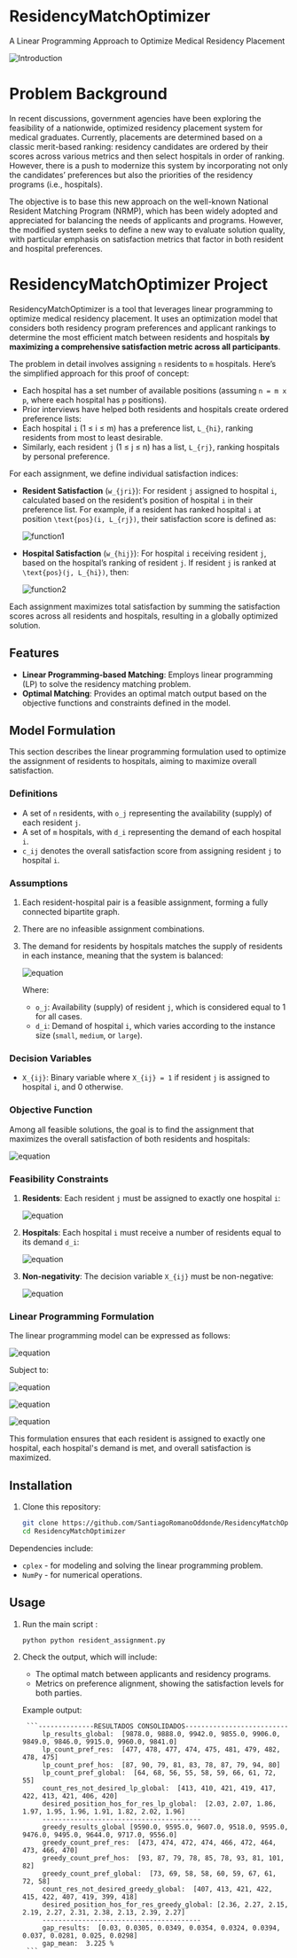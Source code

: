# ResidencyMatchOptimizer

A Linear Programming Approach to Optimize Medical Residency Placement

![Introduction](images/intro.png)


# Problem Background

In recent discussions, government agencies have been exploring the feasibility of a nationwide, optimized residency placement system for medical graduates. Currently, placements are determined based on a classic merit-based ranking: residency candidates are ordered by their scores across various metrics and then select hospitals in order of ranking. However, there is a push to modernize this system by incorporating not only the candidates’ preferences but also the priorities of the residency programs (i.e., hospitals).

The objective is to base this new approach on the well-known National Resident Matching Program (NRMP), which has been widely adopted and appreciated for balancing the needs of applicants and programs. However, the modified system seeks to define a new way to evaluate solution quality, with particular emphasis on satisfaction metrics that factor in both resident and hospital preferences.

# ResidencyMatchOptimizer Project

ResidencyMatchOptimizer is a tool that leverages linear programming to optimize medical residency placement. It uses an optimization model that considers both residency program preferences and applicant rankings to determine the most efficient match between residents and hospitals **by maximizing a comprehensive satisfaction metric across all participants**.

The problem in detail involves assigning `n` residents to `m` hospitals. Here’s the simplified approach for this proof of concept:

- Each hospital has a set number of available positions (assuming `n = m x p`, where each hospital has `p` positions).
- Prior interviews have helped both residents and hospitals create ordered preference lists:
- Each hospital `i` (1 ≤ i ≤ m) has a preference list, `L_{hi}`, ranking residents from most to least desirable.
- Similarly, each resident `j` (1 ≤ j ≤ n) has a list, `L_{rj}`, ranking hospitals by personal preference.

For each assignment, we define individual satisfaction indices:

- **Resident Satisfaction** (`w_{jri}`): For resident `j` assigned to hospital ` i `, calculated based on the resident’s position of hospital ` i ` in their preference list. For example, if a resident has ranked hospital ` i ` at position ` \text{pos}(i, L_{rj}) `, their satisfaction score is defined as:
  
    ![function1](images/image1.png)

- **Hospital Satisfaction** (` w_{hij} `): For hospital ` i ` receiving resident ` j `, based on the hospital’s ranking of resident ` j `. If resident ` j ` is ranked at ` \text{pos}(j, L_{hi}) `, then:
  
    ![function2](images/image2.png)

Each assignment maximizes total satisfaction by summing the satisfaction scores across all residents and hospitals, resulting in a globally optimized solution.


## Features

- **Linear Programming-based Matching**: Employs linear programming (LP) to solve the residency matching problem.
- **Optimal Matching**: Provides an optimal match output based on the objective functions and constraints defined in the model.


## Model Formulation

This section describes the linear programming formulation used to optimize the assignment of residents to hospitals, aiming to maximize overall satisfaction.

### Definitions

- A set of `n` residents, with `o_j` representing the availability (supply) of each resident `j`.
- A set of `m` hospitals, with `d_i` representing the demand of each hospital `i`.
- `c_ij` denotes the overall satisfaction score from assigning resident `j` to hospital `i`.

### Assumptions

1. Each resident-hospital pair is a feasible assignment, forming a fully connected bipartite graph.
2. There are no infeasible assignment combinations.
3. The demand for residents by hospitals matches the supply of residents in each instance, meaning that the system is balanced:
   
   ![equation](https://latex.codecogs.com/png.image?\color{white}\sum_{j=1}^{n}%20o_j%20=%20\sum_{i=1}^{m}%20d_i)

   Where:
   - ` o_j `: Availability (supply) of resident `j`, which is considered equal to 1 for all cases.
   - ` d_i `: Demand of hospital `i`, which varies according to the instance size (`small`, `medium`, or `large`).

### Decision Variables

- ` X_{ij} `: Binary variable where ` X_{ij} = 1 ` if resident `j` is assigned to hospital `i`, and 0 otherwise.

### Objective Function

Among all feasible solutions, the goal is to find the assignment that maximizes the overall satisfaction of both residents and hospitals:

![equation](https://latex.codecogs.com/png.image?\color{white}\max%20\sum_{j=1}^{n}%20\sum_{i=1}^{m}%20c_{ij}%20\cdot%20X_{ij})

### Feasibility Constraints

1. **Residents**: Each resident `j` must be assigned to exactly one hospital `i`:

   ![equation](https://latex.codecogs.com/png.image?\color{white}\sum_{i=1}^{m}%20X_{ij}%20=%20o_j,%20\quad%20\forall%20j%20=%201,%20\dots,%20n)

2. **Hospitals**: Each hospital `i` must receive a number of residents equal to its demand ` d_i `:

   ![equation](https://latex.codecogs.com/png.image?\color{white}\sum_{j=1}^{n}%20X_{ij}%20=%20d_i,%20\quad%20\forall%20i%20=%201,%20\dots,%20m)

3. **Non-negativity**: The decision variable ` X_{ij} ` must be non-negative:

   ![equation](https://latex.codecogs.com/png.image?\color{white}X_{ij}%20\geq%200,%20\quad%20\forall%20j%20=%201,%20\dots,%20n,%20\quad%20\forall%20i%20=%201,%20\dots,%20m)

### Linear Programming Formulation

The linear programming model can be expressed as follows:

![equation](https://latex.codecogs.com/png.image?\color{white}\max%20\sum_{j=1}^{n}%20\sum_{i=1}^{m}%20c_{ij}%20\cdot%20X_{ij})

Subject to:

![equation](https://latex.codecogs.com/png.image?\color{white}\sum_{i=1}^{m}%20X_{ij}%20=%20o_j,%20\quad%20\forall%20j%20=%201,%20\dots,%20n)

![equation](https://latex.codecogs.com/png.image?\color{white}\sum_{j=1}^{n}%20X_{ij}%20=%20d_i,%20\quad%20\forall%20i%20=%201,%20\dots,%20m)

![equation](https://latex.codecogs.com/png.image?\color{white}X_{ij}%20\geq%200,%20\quad%20\forall%20j%20=%201,%20\dots,%20n,%20\quad%20\forall%20i%20=%201,%20\dots,%20m)

This formulation ensures that each resident is assigned to exactly one hospital, each hospital's demand is met, and overall satisfaction is maximized.

## Installation

1. Clone this repository:

    ```bash
    git clone https://github.com/SantiagoRomanoOddonde/ResidencyMatchOptimizer.git
    cd ResidencyMatchOptimizer
    ```

Dependencies include:
- `cplex` - for modeling and solving the linear programming problem.
- `NumPy` - for numerical operations.

## Usage

1. Run the main script :

    ```bash
    python python resident_assignment.py
    ```

2. Check the output, which will include:
    - The optimal match between applicants and residency programs.
    - Metrics on preference alignment, showing the satisfaction levels for both parties.

    Example output:

        ```--------------RESULTADOS CONSOLIDADOS--------------------------
            lp_results_global:  [9878.0, 9888.0, 9942.0, 9855.0, 9906.0, 9849.0, 9846.0, 9915.0, 9960.0, 9841.0]
            lp_count_pref_res:  [477, 478, 477, 474, 475, 481, 479, 482, 478, 475]
            lp_count_pref_hos:  [87, 90, 79, 81, 83, 78, 87, 79, 94, 80]
            lp_count_pref_global:  [64, 68, 56, 55, 58, 59, 66, 61, 72, 55]
            count_res_not_desired_lp_global:  [413, 410, 421, 419, 417, 422, 413, 421, 406, 420]
            desired_position_hos_for_res_lp_global:  [2.03, 2.07, 1.86, 1.97, 1.95, 1.96, 1.91, 1.82, 2.02, 1.96]
            ----------------------------------------
            greedy_results_global [9590.0, 9595.0, 9607.0, 9518.0, 9595.0, 9476.0, 9495.0, 9644.0, 9717.0, 9556.0]
            greedy_count_pref_res:  [473, 474, 472, 474, 466, 472, 464, 473, 466, 470]
            greedy_count_pref_hos:  [93, 87, 79, 78, 85, 78, 93, 81, 101, 82]
            greedy_count_pref_global:  [73, 69, 58, 58, 60, 59, 67, 61, 72, 58]
            count_res_not_desired_greedy_global:  [407, 413, 421, 422, 415, 422, 407, 419, 399, 418]
            desired_position_hos_for_res_greedy_global: [2.36, 2.27, 2.15, 2.19, 2.27, 2.31, 2.38, 2.13, 2.39, 2.27]
            ----------------------------------------
            gap_results:  [0.03, 0.0305, 0.0349, 0.0354, 0.0324, 0.0394, 0.037, 0.0281, 0.025, 0.0298]
            gap_mean:  3.225 %
        ```

